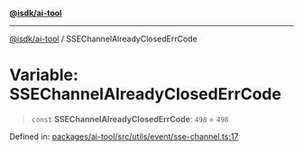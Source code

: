 [**@isdk/ai-tool**](../README.md)

***

[@isdk/ai-tool](../globals.md) / SSEChannelAlreadyClosedErrCode

# Variable: SSEChannelAlreadyClosedErrCode

> `const` **SSEChannelAlreadyClosedErrCode**: `498` = `498`

Defined in: [packages/ai-tool/src/utils/event/sse-channel.ts:17](https://github.com/isdk/ai-tool.js/blob/6a89194ac34437a1bc58f7ec590cd22976939ca6/src/utils/event/sse-channel.ts#L17)

